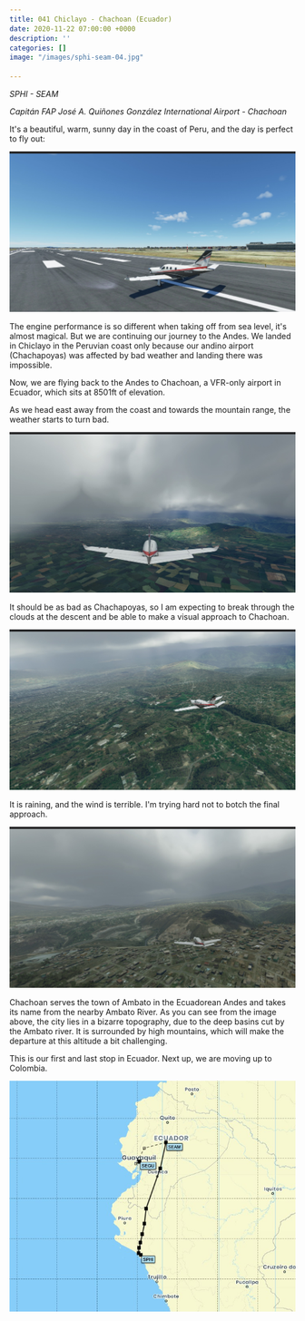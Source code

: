```yaml
---
title: 041 Chiclayo - Chachoan (Ecuador)
date: 2020-11-22 07:00:00 +0000
description: ''
categories: []
image: "/images/sphi-seam-04.jpg"

---
```

_SPHI - SEAM_

_Capitán FAP José A. Quiñones González International Airport - Chachoan_

It's a beautiful, warm, sunny day in the coast of Peru, and the day is perfect to fly out:

![](/images/sphi-seam-01.jpg)

The engine performance is so different when taking off from sea level, it's almost magical. But we are continuing our journey to the Andes. We landed in Chiclayo in the Peruvian coast only because our andino airport (Chachapoyas) was affected by bad weather and landing there was impossible.

Now, we are flying back to the Andes to Chachoan, a VFR-only airport in Ecuador, which sits at 8501ft of elevation.

As we head east away from the coast and towards the mountain range, the weather starts to turn bad.

![](/images/sphi-seam-03.jpg)

It should be as bad as Chachapoyas, so I am expecting to break through the clouds at the descent and be able to make a visual approach to Chachoan. 

![](/images/sphi-seam-04.jpg)

It is raining, and the wind is terrible. I'm trying hard not to botch the final approach.

![](/images/sphi-seam-05.jpg)

Chachoan serves the town of Ambato in the Ecuadorean Andes and takes its name from the nearby Ambato River. As you can see from the image above, the city lies in a bizarre topography, due to the deep basins cut by the Ambato river. It is surrounded by high mountains, which will make the departure at this altitude a bit challenging.

This is our first and last stop in Ecuador. Next up, we are moving up to Colombia.

![](/images/sphi-seam.jpg)